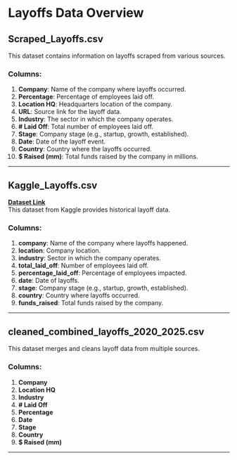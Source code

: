# Layoffs Data Overview

## **Scraped_Layoffs.csv**
This dataset contains information on layoffs scraped from various sources.

### **Columns:**
1. **Company**: Name of the company where layoffs occurred.
2. **Percentage**: Percentage of employees laid off.
3. **Location HQ**: Headquarters location of the company.
4. **URL**: Source link for the layoff data.
5. **Industry**: The sector in which the company operates.
6. **# Laid Off**: Total number of employees laid off.
7. **Stage**: Company stage (e.g., startup, growth, established).
8. **Date**: Date of the layoff event.
9. **Country**: Country where the layoffs occurred.
10. **$ Raised (mm)**: Total funds raised by the company in millions.

---

## **Kaggle_Layoffs.csv**
[**Dataset Link**](https://www.kaggle.com/datasets/theakhilb/layoffs-data-2022?resource=download)  
This dataset from Kaggle provides historical layoff data.

### **Columns:**
1. **company**: Name of the company where layoffs happened.
2. **location**: Company location.
3. **industry**: Sector in which the company operates.
4. **total_laid_off**: Number of employees laid off.
5. **percentage_laid_off**: Percentage of employees impacted.
6. **date**: Date of layoffs.
7. **stage**: Company stage (e.g., startup, growth, established).
8. **country**: Country where layoffs occurred.
9. **funds_raised**: Total funds raised by the company.

---

## **cleaned_combined_layoffs_2020_2025.csv**
This dataset merges and cleans layoff data from multiple sources.

### **Columns:**
1. **Company**
2. **Location HQ**
3. **Industry**
4. **# Laid Off**
5. **Percentage**
6. **Date**
7. **Stage**
8. **Country**
9. **$ Raised (mm)**

---


